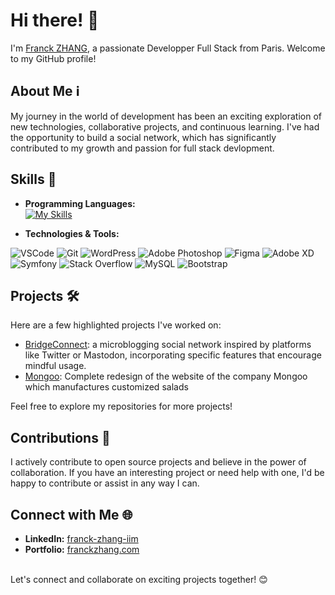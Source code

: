 # Hi there! 👋 

I'm [Franck ZHANG](https://franckzhang.com/), a passionate Developper Full Stack from Paris. Welcome to my GitHub profile!

## About Me ℹ️

My journey in the world of development has been an exciting exploration of new technologies, collaborative projects, and continuous learning. I've had the opportunity to build a social network, which has significantly contributed to my growth and passion for full stack devlopment.

## Skills 🚀

- **Programming Languages:** <br>
[![My Skills](https://skillicons.dev/icons?i=html,css,sass,scss,python,js,php,sql)](https://skillicons.dev)

- **Technologies & Tools:** <br>
<img src="https://skillicons.dev/icons?i=vscode" alt="VSCode">
<img src="https://skillicons.dev/icons?i=git" alt="Git">
<img src="https://skillicons.dev/icons?i=wordpress" alt="WordPress">
<img src="https://skillicons.dev/icons?i=ps" alt="Adobe Photoshop">
<img src="https://skillicons.dev/icons?i=figma" alt="Figma">
<img src="https://skillicons.dev/icons?i=xd" alt="Adobe XD">
<img src="https://skillicons.dev/icons?i=symfony" alt="Symfony">
<img src="https://skillicons.dev/icons?i=stackoverflow" alt="Stack Overflow">
<img src="https://skillicons.dev/icons?i=mysql" alt="MySQL">
<img src="https://skillicons.dev/icons?i=bootstrap" alt="Bootstrap">


## Projects 🛠️

Here are a few highlighted projects I've worked on:

- [BridgeConnect](https://github.com/Maissack/bridgeconnect): a microblogging social network inspired by platforms like Twitter or Mastodon, incorporating specific features that encourage mindful usage.
- [Mongoo](https://github.com/Maissack/mongoo): Complete redesign of the website of the company Mongoo which manufactures customized salads

Feel free to explore my repositories for more projects!

## Contributions 🌟

I actively contribute to open source projects and believe in the power of collaboration. If you have an interesting project or need help with one, I'd be happy to contribute or assist in any way I can.

## Connect with Me 🌐

- **LinkedIn:** [franck-zhang-iim](https://www.linkedin.com/in/franck-zhang-iim/)
- **Portfolio:** [franckzhang.com](https://franckzhang.com/)

<br>
Let's connect and collaborate on exciting projects together! 😊
